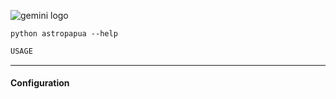 ![gemini logo](conf/gemini_icon.png)

```console
python astropapua --help
```

```boo
USAGE
```

---------------------------------------

#### Configuration


